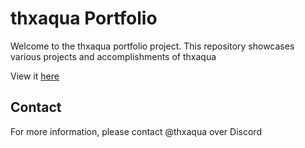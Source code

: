 # thxaqua Portfolio

Welcome to the thxaqua portfolio project. This repository showcases various projects and accomplishments of thxaqua

View it [here](https://thxaqua.pages.dev/)

## Contact

For more information, please contact @thxaqua over Discord